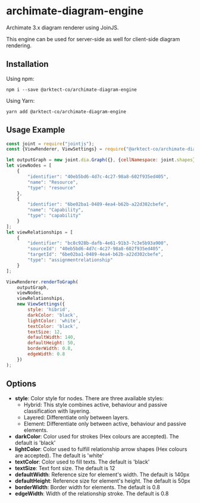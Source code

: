 # archimate-diagram-engine

Archimate 3.x diagram renderer using JoinJS.

This engine can be used for server-side as well for client-side diagram rendering.

## Installation

Using npm:

``
npm i --save @arktect-co/archimate-diagram-engine
``

Using Yarn:

``
yarn add @arktect-co/archimate-diagram-engine
``

## Usage Example

```js
const joint = require("jointjs");
const {ViewRenderer, ViewSettings} = require("@arktect-co/archimate-diagram-engine");

let outputGraph = new joint.dia.Graph({}, {cellNamespace: joint.shapes});
let viewNodes = [
    {
        "identifier": "40eb5bd6-4d7c-4c27-98a8-602f935ed405",
        "name": "Resource",
        "type": "resource"
    },
    {
        "identifier": "6be02ba1-0489-4ea4-b62b-a22d302cbefe",
        "name": "Capability",
        "type": "capability"
    }
];
let viewRelationships = [
    {
        "identifier": "bc8c928b-dafb-4e61-91b3-7c3e5b93a900",
        "sourceId": "40eb5bd6-4d7c-4c27-98a8-602f935ed405",
        "targetId": "6be02ba1-0489-4ea4-b62b-a22d302cbefe",
        "type": "assignmentrelationship"
    }
];

ViewRenderer.renderToGraph(
    outputGraph,
    viewNodes,
    viewRelationships,
    new ViewSettings({
        style: 'hibrid',
        darkColor: 'black',
        lightColor: 'white',
        textColor: 'black',
        textSize: 12,
        defaultWidth: 140,
        defaultHeight: 50,
        borderWidth: 0.8,
        edgeWidth: 0.8
    })
);
```

## Options

* **style**: Color style for nodes. There are three available styles:
    * Hybrid: This style combines active, behaviour and passive classification with layering.
    * Layered: Differentiate only between layers.
    * Element: Differentiate only between active, behaviour and passive elements.
* **darkColor**: Color used for strokes (Hex colours are accepted). The default is 'black'
* **lightColor**: Color used to fulfill relationship arrow shapes (Hex colours are accepted). The default is 'white'
* **textColor**: Color used to fill texts. The default is 'black'
* **textSize**: Text font size. The default is 12
* **defaultWidth**: Reference size for element's width. The default is 140px
* **defaultHeight**: Reference size for element's height. The default is 50px
* **borderWidth**: Border width for elements. The default is 0.8
* **edgeWidth**: Width of the relationship stroke. The default is 0.8
